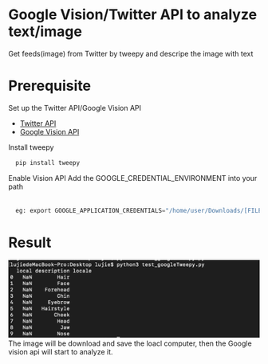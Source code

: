 # Google Vision/Twitter API to analyze text/image
Get feeds(image) from Twitter by tweepy and descripe the image with text

# Prerequisite
Set up the Twitter API/Google Vision API
- [Twitter API](https://developer.twitter.com/en/apps)
- [Google Vision API](https://cloud.google.com/vision/docs/quickstart-cli?hl=en)

Install tweepy
```python
  pip install tweepy
  ```
Enable Vision API
Add the GOOGLE_CREDENTIAL_ENVIRONMENT into your path
```python

  eg: export GOOGLE_APPLICATION_CREDENTIALS="/home/user/Downloads/[FILE_NAME].json"
  ```
# Result
![result_image](https://github.com/BUEC500C1/twitter-summarizer-Jie1995tbc/raw/master/result_image.png)
The image will be download and save the loacl computer, then the Google vision api will start to analyze it.
